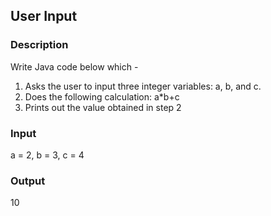 ## User Input

### Description

Write Java code below which -

1. Asks the user to input three integer variables: a, b, and c.
2. Does the following calculation: a*b+c
3. Prints out the value obtained in step 2

### Input

a = 2, b = 3, c = 4

### Output

10
